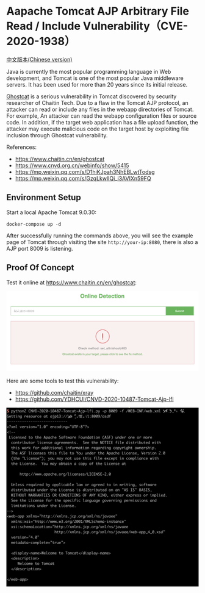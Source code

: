 # Aapache Tomcat AJP Arbitrary File Read / Include Vulnerability（CVE-2020-1938）

[中文版本(Chinese version)](README.zh-cn.md)

Java is currently the most popular programming language in Web development, and Tomcat is one of the most popular Java middleware servers. It has been used for more than 20 years since its initial release.

[Ghostcat](https://www.chaitin.cn/en/ghostcat) is a serious vulnerability in Tomcat discovered by security researcher of Chaitin Tech. Due to a flaw in the Tomcat AJP protocol, an attacker can read or include any files in the webapp directories of Tomcat. For example, An attacker can read the webapp configuration files or source code. In addition, if the target web application has a file upload function, the attacker may execute malicious code on the target host by exploiting file inclusion through Ghostcat vulnerability.

References:

- https://www.chaitin.cn/en/ghostcat
- https://www.cnvd.org.cn/webinfo/show/5415
- https://mp.weixin.qq.com/s/D1hiKJpah3NhEBLwtTodsg
- https://mp.weixin.qq.com/s/GzqLkwlIQi_i3AVIXn59FQ

## Environment Setup

Start a local Apache Tomcat 9.0.30:

```
docker-compose up -d
```

After successfully running the commands above, you will see the example page of Tomcat through visiting the site `http://your-ip:8080`, there is also a AJP port 8009 is listening.

## Proof Of Concept

Test it online at <https://www.chaitin.cn/en/ghostcat>:

![](2.png)

Here are some tools to test this vulnerability:

- https://github.com/chaitin/xray
- https://github.com/YDHCUI/CNVD-2020-10487-Tomcat-Ajp-lfi

![](1.png)
